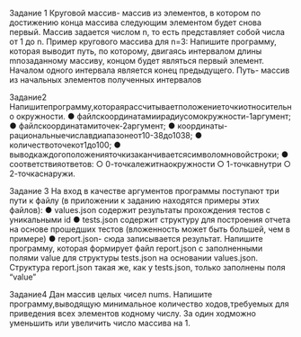 Задание 1
Круговой массив- массив из элементов, в котором по достижению конца массива
следующим элементом будет снова первый. Массив задается числом n, то есть
представляет собой числа от 1 до n.
Пример кругового массива для n=3:
Напишите программу, которая выводит путь, по которому, двигаясь интервалом длины
mпозаданному массиву, концом будет являться первый элемент.
Началом одного интервала является конец предыдущего.
Путь- массив из начальных элементов полученных интервалов

Задание2
Напишитепрограмму,котораярассчитываетположениеточкиотносительно
окружности.
● файлскоординатамиирадиусомокружности-1аргумент;
● файлскоординатамиточек-2аргумент;
● координаты-рациональныечиславдиапазонеот10-38до1038;
● количествоточекот1до100;
● выводкаждогоположенияточкизаканчиваетсясимволомновойстроки;
● соответствияответов:
○ 0-точкалежитнаокружности
○ 1-точкавнутри
○ 2-точкаснаружи.

Задание 3
На вход в качестве аргументов программы поступают три пути к файлу (в приложении
к заданию находятся примеры этих файлов):
● values.json содержит результаты прохождения тестов с уникальными id
● tests.json содержит структуру для построения отчета на основе прошедших
тестов (вложенность может быть большей, чем в примере)
● report.json- сюда записывается результат.
Напишите программу, которая формирует файл report.json с заполненными полями
value для структуры tests.json на основании values.json.
Структура report.json такая же, как у tests.json, только заполнены поля “value”

Задание4
Дан массив целых чисел nums.
Напишите программу,выводящую минимальное количество ходов,требуемых для
приведения всех элементов кодному числу.
За один ходможно уменьшить или увеличить число массива на 1.
 
